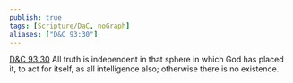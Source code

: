 ```yaml
---
publish: true
tags: [Scripture/DaC, noGraph]
aliases: ["D&C 93:30"]
---
```

[D&C 93:30](https://churchofjesuschrist.org/study/scriptures/dc-testament/dc/93?lang=eng&id=p30#p30) All truth is independent in that sphere in which God has placed it, to act for itself, as all intelligence also; otherwise there is no existence.
